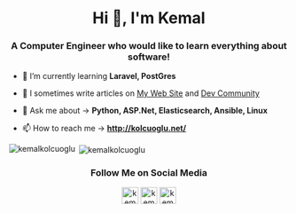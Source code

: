 <h1 align="center">Hi 👋, I'm Kemal</h1>
<h3 align="center">A Computer Engineer who would like to learn everything about software!</h3>


- 🌱 I’m currently learning **Laravel, PostGres**

- 📝 I sometimes write articles on [My Web Site](http://kolcuoglu.net/Blog/) and [Dev Community](https://dev.to/kemalkolcuoglu/elasticsearch-snapshots-feature-2m81)

- 💬 Ask me about -> **Python, ASP.Net, Elasticsearch, Ansible, Linux**

- 📫 How to reach me -> **http://kolcuoglu.net/**

<p><img align="left" src="https://github-readme-stats.vercel.app/api/top-langs/?username=kemalkolcuoglu&layout=compact&hide=html" alt="kemalkolcuoglu" /></p>

<p>&nbsp;<img align="center" src="https://github-readme-stats.vercel.app/api?username=kemalkolcuoglu&show_icons=true" alt="kemalkolcuoglu" /></p>

<h3 align="center">Follow Me on Social Media</h3>

<p align="center">
<a href="https://twitter.com/kemalkolcuoglu" target="blank"><img align="center" src="https://cdn.jsdelivr.net/npm/simple-icons@3.0.1/icons/twitter.svg" alt="kemalkolcuoglu" height="30" width="30" /></a>
<a href="https://linkedin.com/in/kemalkolcuoglu35465325" target="blank"><img align="center" src="https://cdn.jsdelivr.net/npm/simple-icons@3.0.1/icons/linkedin.svg" alt="kemalkolcuoglu35465325" height="30" width="30" /></a>
<a href="https://instagram.com/kemal_kolcuoglu" target="blank"><img align="center" src="https://cdn.jsdelivr.net/npm/simple-icons@3.0.1/icons/instagram.svg" alt="kemal_kolcuoglu" height="30" width="30" /></a>
</p>
